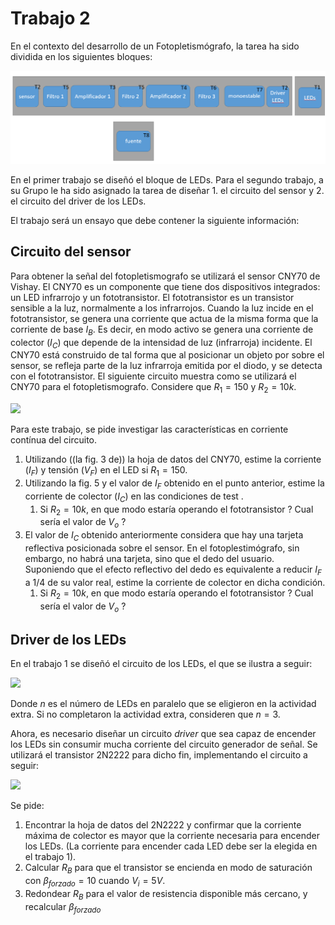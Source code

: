 # Trabajo 2

En el contexto del desarrollo de un Fotopletismógrafo, la tarea ha sido dividida en los siguientes bloques:

![TX_bloques](../img/TX_bloques.png)

En el primer trabajo se diseñó el bloque de LEDs. Para el segundo trabajo, a su Grupo le ha sido asignado la tarea de diseñar 1. el circuito del sensor y 2. el circuito del driver de los LEDs.

El trabajo será un ensayo que debe contener la siguiente información:

## Circuito del sensor
   
Para obtener la señal del fotopletismografo se utilizará el sensor CNY70 de Vishay. El CNY70 es un componente que tiene dos dispositivos integrados: un LED infrarrojo y un fototransistor. El fototransistor es un transistor sensible a la luz, normalmente a los infrarrojos. Cuando la luz incide en el fototransistor, se genera una corriente que actua de la misma forma que la corriente de base $I_B$. Es decir, en modo activo se genera una corriente de colector ($I_C$) que depende de la intensidad de luz (infrarroja) incidente. El CNY70 está construido de tal forma que al posicionar un objeto por sobre el sensor, se refleja parte de la luz infrarroja emitida por el diodo, y se detecta con el fototransistor. El siguiente circuito muestra como se utilizará el CNY70 para el fotopletismografo. Considere que $R_1 = 150$ y $R_2 = 10k$.

<img src="https://julianodb.github.io/electronic_circuits_diagrams/cny70_circuit.png" width="250">

Para este trabajo, se pide investigar las características en corriente contínua del circuito.

1. Utilizando ((la fig. 3 de)) la hoja de datos del CNY70, estime la corriente ($I_F$) y tensión ($V_F$) en el LED si $R_1 = 150$.
2. Utilizando la fig. 5 y el valor de $I_F$ obtenido en el punto anterior, estime la corriente de colector ($I_C$) en las condiciones de test . 
    1. Si $R_2=10k$, en que modo estaría operando el fototransistor ? Cual sería el valor de $V_o$ ?
3. El valor de $I_C$ obtenido anteriormente considera que hay una tarjeta reflectiva posicionada sobre el sensor. En el fotoplestimógrafo, sin embargo, no habrá una tarjeta, sino que el dedo del usuario. Suponiendo que el efecto reflectivo del dedo es equivalente a reducir $I_F$ a 1/4 de su valor real, estime la corriente de colector en dicha condición.
    1. Si $R_2=10k$, en que modo estaría operando el fototransistor ? Cual sería el valor de $V_o$ ?

## Driver de los LEDs

En el trabajo 1 se diseñó el circuito de los LEDs, el que se ilustra a seguir:

<img src="https://julianodb.github.io/electronic_circuits_diagrams/led_circuit.png">

Donde $n$ es el número de LEDs en paralelo que se eligieron en la actividad extra. Si no completaron la actividad extra, consideren que $n=3$.

Ahora, es necesario diseñar un circuito *driver* que sea capaz de encender los LEDs sin consumir mucha corriente del circuito generador de señal. Se utilizará el transistor 2N2222 para dicho fin, implementando el circuito a seguir:

<img src="https://julianodb.github.io/electronic_circuits_diagrams/led_driver.png">

Se pide:

1. Encontrar la hoja de datos del 2N2222 y confirmar que la corriente máxima de colector es mayor que la corriente necesaria para encender los LEDs. (La corriente para encender cada LED debe ser la elegida en el trabajo 1).
2. Calcular $R_B$ para que el transistor se encienda en modo de saturación con $\beta_{forzado}=10$ cuando $V_i = 5 V$.
3. Redondear $R_B$ para el valor de resistencia disponible más cercano, y recalcular $\beta_{forzado}$
